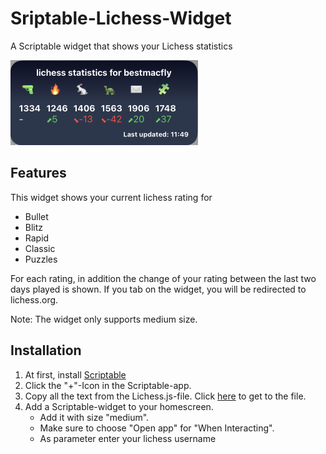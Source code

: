 # Sriptable-Lichess-Widget
A Scriptable widget that shows your Lichess statistics

<img src="Screenshot.png" width=300/>

## Features
This widget shows your current lichess rating for 
- Bullet
- Blitz
- Rapid
- Classic
- Puzzles

For each rating, in addition the change of your rating between the last two days played is shown.
If you tab on the widget, you will be redirected to lichess.org.

Note: The widget only supports medium size.

## Installation

1. At first, install [Scriptable](https://apps.apple.com/de/app/scriptable/id1405459188)
2. Click the "+"-Icon in the Scriptable-app.
3. Copy all the text from the Lichess.js-file. Click [here](https://github.com/bestmacfly/Scriptable-lichess-Widget/blob/main/Lichess.js)  to get to the file.
5. Add a Scriptable-widget to your homescreen.
   * Add it with size "medium".
   * Make sure to choose "Open app" for "When Interacting".
   * As parameter enter your lichess username
